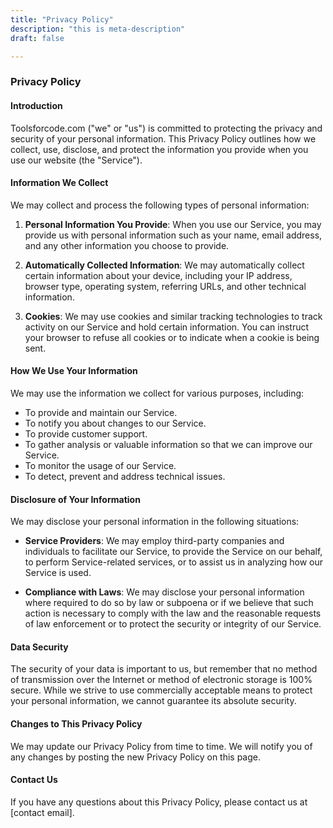 ```yaml
---
title: "Privacy Policy"
description: "this is meta-description"
draft: false

---
```


### Privacy Policy


#### Introduction

Toolsforcode.com ("we" or "us") is committed to protecting the privacy and security of your personal information. This Privacy Policy outlines how we collect, use, disclose, and protect the information you provide when you use our website (the "Service").

#### Information We Collect

We may collect and process the following types of personal information:

1. **Personal Information You Provide**: When you use our Service, you may provide us with personal information such as your name, email address, and any other information you choose to provide.

2. **Automatically Collected Information**: We may automatically collect certain information about your device, including your IP address, browser type, operating system, referring URLs, and other technical information.

3. **Cookies**: We may use cookies and similar tracking technologies to track activity on our Service and hold certain information. You can instruct your browser to refuse all cookies or to indicate when a cookie is being sent.

#### How We Use Your Information

We may use the information we collect for various purposes, including:

- To provide and maintain our Service.
- To notify you about changes to our Service.
- To provide customer support.
- To gather analysis or valuable information so that we can improve our Service.
- To monitor the usage of our Service.
- To detect, prevent and address technical issues.

#### Disclosure of Your Information

We may disclose your personal information in the following situations:

- **Service Providers**: We may employ third-party companies and individuals to facilitate our Service, to provide the Service on our behalf, to perform Service-related services, or to assist us in analyzing how our Service is used.

- **Compliance with Laws**: We may disclose your personal information where required to do so by law or subpoena or if we believe that such action is necessary to comply with the law and the reasonable requests of law enforcement or to protect the security or integrity of our Service.

#### Data Security

The security of your data is important to us, but remember that no method of transmission over the Internet or method of electronic storage is 100% secure. While we strive to use commercially acceptable means to protect your personal information, we cannot guarantee its absolute security.

#### Changes to This Privacy Policy

We may update our Privacy Policy from time to time. We will notify you of any changes by posting the new Privacy Policy on this page.

#### Contact Us

If you have any questions about this Privacy Policy, please contact us at [contact email].

